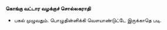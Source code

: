 **கொங்கு வட்டார வழக்குச் சொல்லகராதி**
- பகல் முழுவதும். பொழுதின்னிக்கி வௌயாண்டுட்டே இருக்காதெ படி.

